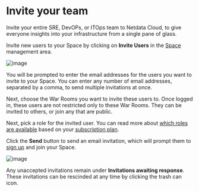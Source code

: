 # Invite your team

Invite your entire SRE, DevOPs, or ITOps team to Netdata Cloud, to give everyone insights into your infrastructure from a single pane of glass.

Invite new users to your Space by clicking on **Invite Users** in
the [Space](https://github.com/netdata/netdata/blob/master/docs/cloud/spaces.md) management area.

![image](https://user-images.githubusercontent.com/70198089/227887469-e46bad55-ef5d-441a-83a5-dcc2af038678.png)


You will be prompted to enter the email addresses for the users you want to invite to your Space. You can enter any number of email addresses, separated by a comma, to send multiple invitations at once.

Next, choose the War Rooms you want to invite these users to. Once logged in, these users are not restricted only to
these War Rooms. They can be invited to others, or join any that are public.

Next, pick a role for the invited user. You can read more about [which roles are available](https://github.com/netdata/netdata/blob/master/docs/cloud/manage/role-based-access.md#what-roles-are-available) based on your [subscription plan](https://github.com/netdata/netdata/blob/master/docs/cloud/manage/plans.md).

Click the **Send** button to send an email invitation, which will prompt them
to [sign up](https://github.com/netdata/netdata/blob/master/docs/cloud/manage/sign-in.md) and join your Space.

![image](https://user-images.githubusercontent.com/70198089/227888899-8511081b-0157-4e22-81d9-898cc464dcb0.png)

Any unaccepted invitations remain under **Invitations awaiting response**. These invitations can be rescinded at any
time by clicking the trash can icon.
